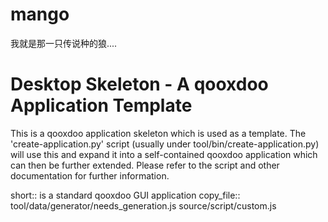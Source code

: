 mango
=====

我就是那一只传说种的狼....

Desktop Skeleton - A qooxdoo Application Template
==================================================

This is a qooxdoo application skeleton which is used as a template. The 
'create-application.py' script (usually under tool/bin/create-application.py)
will use this and expand it into a self-contained qooxdoo application which 
can then be further extended. Please refer to the script and other documentation
for further information.

short:: is a standard qooxdoo GUI application
copy_file:: tool/data/generator/needs_generation.js source/script/custom.js
